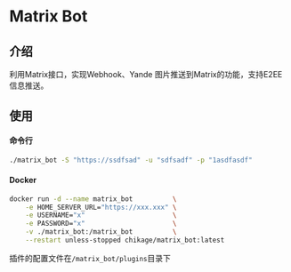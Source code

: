 # Matrix Bot

## 介绍
利用Matrix接口，实现Webhook、Yande 图片推送到Matrix的功能，支持E2EE信息推送。

## 使用
#### 命令行
```bash
./matrix_bot -S "https://ssdfsad" -u "sdfsadf" -p "1asdfasdf"
```
#### Docker
```bash
docker run -d --name matrix_bot          \
    -e HOME_SERVER_URL="https://xxx.xxx" \
    -e USERNAME="x"                      \
    -e PASSWORD="x"                      \
    -v ./matrix_bot:/matrix_bot          \
    --restart unless-stopped chikage/matrix_bot:latest
```
插件的配置文件在`/matrix_bot/plugins`目录下